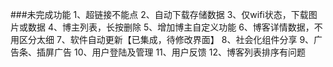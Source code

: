 ###未完成功能
1、超链接不能点
2、自动下载存储数据
3、仅wifi状态，下载图片或数据
4、博主列表，长按删除
5、增加博主自定义功能
6、博客详情数据，不用区分太细
7、软件自动更新【已集成，待修改界面】
8、社会化组件分享
9、广告条、插屏广告
10、用户登陆及管理
11、用户反馈
12、博客列表排序有问题
